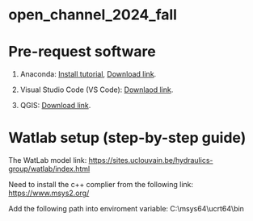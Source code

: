 # open_channel_2024_fall

# Pre-request software
1. Anaconda: [Install tutorial](https://www.jcchouinard.com/install-python-with-anaconda-on-windows/), 
[Download link](https://www.anaconda.com/download?utm_source=anacondadocs&utm_medium=documentation&utm_campaign=download&utm_content=installwindows).

2. Visual Studio Code (VS Code): [Downlaod link](https://code.visualstudio.com/).

3. QGIS: [Download link](https://www.qgis.org/download/).


# Watlab setup (step-by-step guide)

The WatLab model link: 
https://sites.uclouvain.be/hydraulics-group/watlab/index.html


Need to install the c++ complier from the following link: https://www.msys2.org/

Add the following path into enviroment variable: C:\msys64\ucrt64\bin


